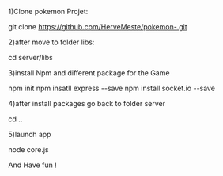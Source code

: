 1)Clone pokemon Projet: 

git clone https://github.com/HerveMeste/pokemon-.git

2)after move to folder libs:

cd server/libs

3)install Npm and different package for the Game

npm init
npm insatll express --save
npm install socket.io --save

4)after install packages go back to folder server 

cd ..

5)launch app

node core.js

And Have fun !
